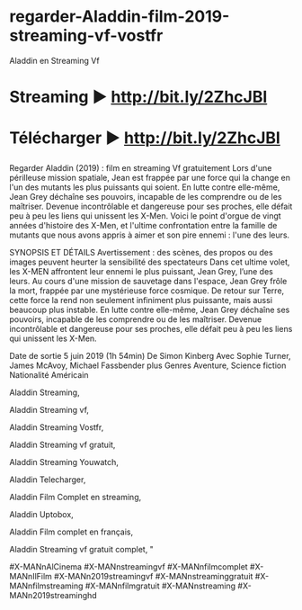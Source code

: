 # regarder-Aladdin-film-2019-streaming-vf-vostfr
Aladdin en Streaming Vf

# <p>Streaming ► <a href="http://bit.ly/2ZhcJBl" rel="nofollow">http://bit.ly/2ZhcJBl</a></p>

# <p>Télécharger ► <a href="http://bit.ly/2ZhcJBl" rel="nofollow">http://bit.ly/2ZhcJBl</a></p>

Regarder Aladdin (2019) : film en streaming Vf gratuitement Lors d'une périlleuse mission spatiale, Jean est frappée par une force qui la change en l'un des mutants les plus puissants qui soient. En lutte contre elle-même, Jean Grey déchaîne ses pouvoirs, incapable de les comprendre ou de les maîtriser. Devenue incontrôlable et dangereuse pour ses proches, elle défait peu à peu les liens qui unissent les X-Men. Voici le point d'orgue de vingt années d'histoire des X-Men, et l'ultime confrontation entre la famille de mutants que nous avons appris à aimer et son pire ennemi : l'une des leurs.

SYNOPSIS ET DÉTAILS Avertissement : des scènes, des propos ou des images peuvent heurter la sensibilité des spectateurs Dans cet ultime volet, les X-MEN affrontent leur ennemi le plus puissant, Jean Grey, l’une des leurs. Au cours d'une mission de sauvetage dans l'espace, Jean Grey frôle la mort, frappée par une mystérieuse force cosmique. De retour sur Terre, cette force la rend non seulement infiniment plus puissante, mais aussi beaucoup plus instable. En lutte contre elle-même, Jean Grey déchaîne ses pouvoirs, incapable de les comprendre ou de les maîtriser. Devenue incontrôlable et dangereuse pour ses proches, elle défait peu à peu les liens qui unissent les X-Men.

Date de sortie 5 juin 2019 (1h 54min) De Simon Kinberg Avec Sophie Turner, James McAvoy, Michael Fassbender plus Genres Aventure, Science fiction Nationalité Américain

Aladdin Streaming,

Aladdin Streaming vf,

Aladdin Streaming Vostfr,

Aladdin Streaming vf gratuit,

Aladdin Streaming Youwatch,

Aladdin Telecharger,

Aladdin Film Complet en streaming,

Aladdin Uptobox,

Aladdin Film complet en français,

Aladdin Streaming vf gratuit complet, "

#X-MANnAlCinema #X-MANnstreamingvf #X-MANnfilmcomplet #X-MANnIlFilm #X-MANn2019streamingvf #X-MANnstreaminggratuit #X-MANnfilmstreaming #X-MANnfilmgratuit #X-MANnstreaming #X-MANn2019streaminghd
